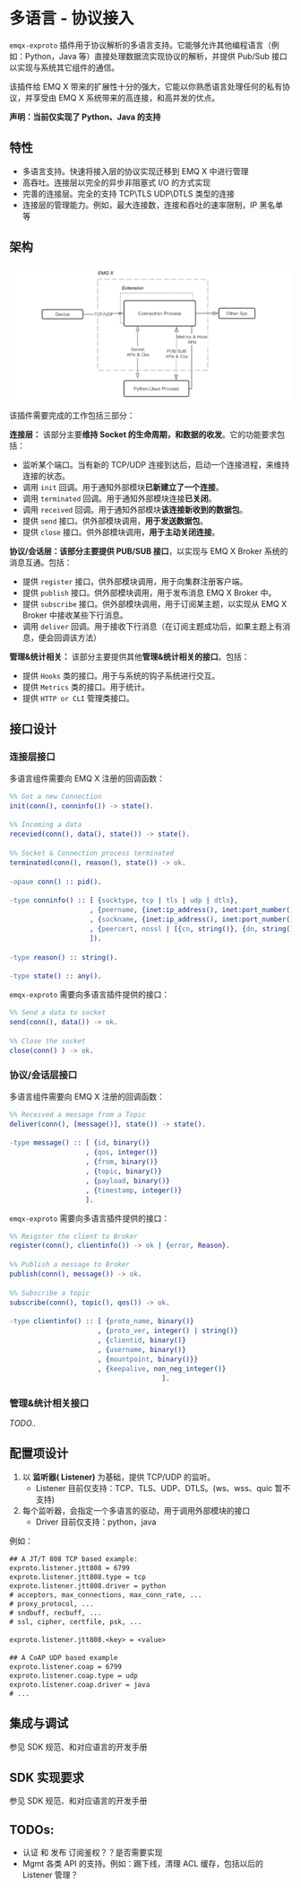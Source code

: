 # 多语言 - 协议接入

`emqx-exproto` 插件用于协议解析的多语言支持。它能够允许其他编程语言（例如：Python，Java 等）直接处理数据流实现协议的解析，并提供 Pub/Sub 接口以实现与系统其它组件的通信。

该插件给 EMQ X 带来的扩展性十分的强大，它能以你熟悉语言处理任何的私有协议，并享受由 EMQ X 系统带来的高连接，和高并发的优点。

**声明：当前仅实现了 Python、Java 的支持**

## 特性

- 多语言支持。快速将接入层的协议实现迁移到 EMQ X 中进行管理
- 高吞吐。连接层以完全的异步非阻塞式 I/O 的方式实现
- 完善的连接层。完全的支持 TCP\TLS UDP\DTLS 类型的连接
- 连接层的管理能力。例如，最大连接数，连接和吞吐的速率限制，IP 黑名单 等

##  架构

![Extension-Protocol Arch](images/exproto-arch.jpg)

该插件需要完成的工作包括三部分：

**连接层：** 该部分主要**维持 Socket 的生命周期，和数据的收发**。它的功能要求包括：

- 监听某个端口。当有新的 TCP/UDP 连接到达后，启动一个连接进程，来维持连接的状态。
- 调用 `init` 回调。用于通知外部模块**已新建立了一个连接**。
- 调用 `terminated` 回调。用于通知外部模块连接**已关闭**。
- 调用 `received` 回调。用于通知外部模块**该连接新收到的数据包**。
- 提供 `send` 接口。供外部模块调用，**用于发送数据包**。
- 提供 `close` 接口。供外部模块调用，**用于主动关闭连接**。


**协议/会话层：**该部分主要**提供 PUB/SUB 接口**，以实现与 EMQ X Broker 系统的消息互通。包括：

- 提供 `register` 接口。供外部模块调用，用于向集群注册客户端。
- 提供 `publish` 接口。供外部模块调用，用于发布消息 EMQ X Broker 中。
- 提供 `subscribe` 接口。供外部模块调用，用于订阅某主题，以实现从 EMQ X Broker 中接收某些下行消息。
- 调用 `deliver` 回调。用于接收下行消息（在订阅主题成功后，如果主题上有消息，便会回调该方法）


**管理&统计相关：** 该部分主要提供其他**管理&统计相关的接口**。包括：

- 提供 `Hooks` 类的接口。用于与系统的钩子系统进行交互。
- 提供 `Metrics` 类的接口。用于统计。
- 提供 `HTTP or CLI` 管理类接口。

## 接口设计

### 连接层接口

多语言组件需要向 EMQ X 注册的回调函数：

```erlang
%% Got a new Connection
init(conn(), conninfo()) -> state().

%% Incoming a data
recevied(conn(), data(), state()) -> state().

%% Socket & Connection process terminated
terminated(conn(), reason(), state()) -> ok.

-opaue conn() :: pid().

-type conninfo() :: [ {socktype, tcp | tls | udp | dtls},
                    , {peername, {inet:ip_address(), inet:port_number()}},
                    , {sockname, {inet:ip_address(), inet:port_number()}},
                    , {peercert, nossl | [{cn, string()}, {dn, string()}]}
                    ]).

-type reason() :: string().

-type state() :: any().
```


`emqx-exproto` 需要向多语言插件提供的接口：

``` erlang
%% Send a data to socket
send(conn(), data()) -> ok.

%% Close the socket
close(conn() ) -> ok.
```


### 协议/会话层接口

多语言组件需要向 EMQ X 注册的回调函数：

```erlang
%% Received a message from a Topic
deliver(conn(), [message()], state()) -> state().

-type message() :: [ {id, binary()}
                   , {qos, integer()}
                   , {from, binary()}
                   , {topic, binary()}
                   , {payload, binary()}
                   , {timestamp, integer()}
                   ].
```


`emqx-exproto` 需要向多语言插件提供的接口：

``` erlang
%% Reigster the client to Broker
register(conn(), clientinfo()) -> ok | {error, Reason}.

%% Publish a message to Broker
publish(conn(), message()) -> ok.

%% Subscribe a topic
subscribe(conn(), topic(), qos()) -> ok.

-type clientinfo() :: [ {proto_name, binary()}
                      , {proto_ver, integer() | string()}
                      , {clientid, binary()}
                      , {username, binary()}
                      , {mountpoint, binary()}}
                      , {keepalive, non_neg_integer()}
								      ].

```

### 管理&统计相关接口

*TODO..*

## 配置项设计

1. 以 **监听器( Listener)** 为基础，提供 TCP/UDP 的监听。
   - Listener 目前仅支持：TCP、TLS、UDP、DTLS。(ws、wss、quic 暂不支持)
2. 每个监听器，会指定一个多语言的驱动，用于调用外部模块的接口
   - Driver 目前仅支持：python，java

例如：

``` properties
## A JT/T 808 TCP based example:
exproto.listener.jtt808 = 6799
exproto.listener.jtt808.type = tcp
exproto.listener.jtt808.driver = python
# acceptors, max_connections, max_conn_rate, ...
# proxy_protocol, ...
# sndbuff, recbuff, ...
# ssl, cipher, certfile, psk, ...

exproto.listener.jtt808.<key> = <value>

## A CoAP UDP based example
exproto.listener.coap = 6799
exproto.listener.coap.type = udp
exproto.listener.coap.driver = java
# ...
```

## 集成与调试

参见 SDK 规范、和对应语言的开发手册

## SDK 实现要求

参见 SDK 规范、和对应语言的开发手册

## TODOs:

- 认证 和 发布 订阅鉴权？？是否需要实现
- Mgmt 各类 API 的支持。例如：踢下线，清理 ACL 缓存，包括以后的 Listener 管理？
